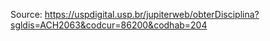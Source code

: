 Source: <https://uspdigital.usp.br/jupiterweb/obterDisciplina?sgldis=ACH2063&codcur=86200&codhab=204>
